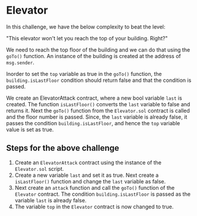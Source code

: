 
# Elevator

In this challenge, we have the below complexity to beat the level:

"This elevator won't let you reach the top of your building. Right?"

We need to reach the top floor of the building and we can do that using the `goTo()` function. An instance of the building is created at the address of `msg.sender`. 

Inorder to set the `top` variable as true in the `goTo()` function, the `building.isLastFloor` condition should return false and that the condition is passed. 

We create an ElevatorAttack contract, where a new bool variable `last` is created. The function `isLastFloor()` converts the `last` variable to false and returns it. Next the `goTo()` function from the `Elevator.sol` contract is called and the floor number is passed. Since, the `last` variable is already false, it passes the condition `building.isLastFloor`, and hence the `top` variable value is set as true. 

## Steps for the above challenge

1. Create an `ElevatorAttack` contract using the instance of the `Elevator.sol` script.
2. Create a new variable `last` and set it as true. Next create a `isLastFloor()` function and change the `last` variable as false.
3. Next create an `attack` function and call the `goTo()` function of the `Elevator` contract. The condition `building.isLastFloor` is passed as the variable `last` is already false.
4. The variable `top` in the `Elevator` contract is now changed to true.